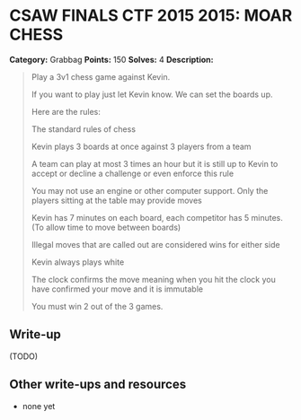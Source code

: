 # CSAW FINALS CTF 2015 2015: MOAR CHESS

**Category:** Grabbag
**Points:** 150
**Solves:** 4
**Description:**

> Play a 3v1 chess game against Kevin.
> 
> 
> If you want to play just let Kevin know. We can set the boards up.
> 
> 
> Here are the rules:
> 
> 
> The standard rules of chess
> 
> Kevin plays 3 boards at once against 3 players from a team
> 
> A team can play at most 3 times an hour but it is still up to Kevin to accept or decline a challenge or even enforce this rule
> 
> You may not use an engine or other computer support. Only the players sitting at the table may provide moves
> 
> Kevin has 7 minutes on each board, each competitor has 5 minutes. (To allow time to move between boards)
> 
> Illegal moves that are called out are considered wins for either side
> 
> Kevin always plays white
> 
> The clock confirms the move meaning when you hit the clock you have confirmed your move and it is immutable
> 
> You must win 2 out of the 3 games.


## Write-up

(TODO)

## Other write-ups and resources

* none yet
